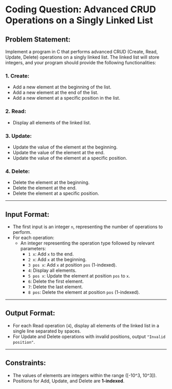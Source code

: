 # Coding Question: Advanced CRUD Operations on a Singly Linked List

## Problem Statement:

Implement a program in C that performs advanced CRUD (Create, Read, Update, Delete) operations on a singly linked list. The linked list will store integers, and your program should provide the following functionalities:

### 1. Create:

- Add a new element at the beginning of the list.
- Add a new element at the end of the list.
- Add a new element at a specific position in the list.

### 2. Read:

- Display all elements of the linked list.

### 3. Update:

- Update the value of the element at the beginning.
- Update the value of the element at the end.
- Update the value of the element at a specific position.

### 4. Delete:

- Delete the element at the beginning.
- Delete the element at the end.
- Delete the element at a specific position.

---

## Input Format:

- The first input is an integer `n`, representing the number of operations to perform.
- For each operation:
  - An integer representing the operation type followed by relevant parameters:
    - `1 x`: Add `x` to the end.
    - `2 x`: Add `x` at the beginning.
    - `3 pos x`: Add `x` at position `pos` (1-indexed).
    - `4`: Display all elements.
    - `5 pos x`: Update the element at position `pos` to `x`.
    - `6`: Delete the first element.
    - `7`: Delete the last element.
    - `8 pos`: Delete the element at position `pos` (1-indexed).

---

## Output Format:

- For each Read operation (`4`), display all elements of the linked list in a single line separated by spaces.
- For Update and Delete operations with invalid positions, output `"Invalid position"`.

---

## Constraints:

- The values of elements are integers within the range \([-10^3, 10^3]\).
- Positions for Add, Update, and Delete are **1-indexed**.
